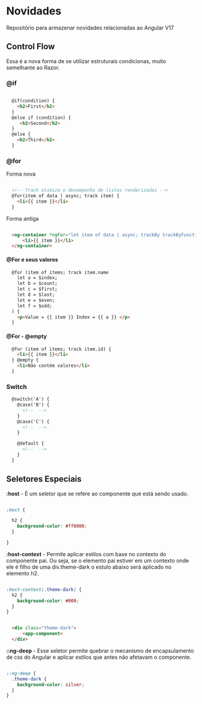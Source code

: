 # Novidades 

Repositório para armazenar novidades relacionadas ao Angular V17

## Control Flow

Essa é a nova forma de se utilizar estruturais condicionas, muito semelhante ao Razor.

### @if

```html

  @if(condition) {
    <h2>First</h2>
  }
  @else if (condition) {
     <h2>Second</h2>
  }
  @else {
    <h2>Third</h2>
  }

```

### @for

Forma nova

```html

  <!-- Track otimiza o desempenho de listas renderizadas -->
  @for(item of data | async; track item) {
    <li>{{ item }}</li>
  }

```

Forma antiga

```html

  <ng-container *ngFor="let item of data | async; trackBy trackByFunction">
      <li>{{ item }}</li>
  </ng-container>

```

#### @For e seus valores

```html
  @for (item of items; track item.name
    let a = $index; 
    let b = $count;
    let c = $first;
    let d = $last;
    let e = $even;
    let f = $odd;
  ) {
    <p>Value = {{ item }} Index = {{ a }} </p>
  }
```

#### @For - @empty

```html
  @for (item of items; track item.id) {
    <li>{{ item }}</li>
  } @empty {
    <li>Não contém valores</li>
  }
```

### Switch


```html
  @switch('A') {
    @case('B') {
      <!--  -->
    }
    @case('C') {
      <!--  -->
    }

    @default {
      <!--  -->
    }
  }
```

## Seletores Especiais

**:host** - É um seletor que se refere ao componente que está sendo usado. 

```scss

:host {

  h2 {
    background-color: #ff0000;
  }

}

```

**:host-context** - Permite aplicar estilos com base no contexto do componente pai. Ou seja, se o elemento pai estiver em um contexto onde ele é filho de uma div.theme-dark o estulo abaixo será aplicado no elemento h2.


```scss

:host-context(.theme-dark) {
  h2 {
    background-color: #000;
  }
}

```

```html

  <div class="theme-dark">
      <app-component>
  </div>

```

**::ng-deep** - Esse seletor permite quebrar o mecanismo de encapsulamento de css do Angular e aplicar estilos que antes não afetavam o componente.

```scss

::ng-deep {
  .theme-dark {
    background-color: silver;
  }
}

```
